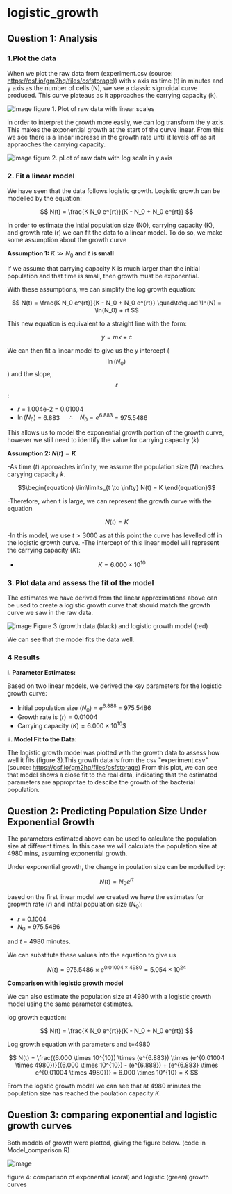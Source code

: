 # logistic_growth
## Question 1: Analysis
### 1.Plot the data

When we plot the raw data from (experiment.csv (source: https://osf.io/gm2hq/files/osfstorage)) with x axis as time (t) in minutes and y axis as the number of cells (N), we see a classic sigmoidal curve produced. This curve plateaus as it approaches the carrying capacity (k).

![image](https://github.com/user-attachments/assets/24b9ec6f-79fa-47d9-8a50-c6ad70701e6f)
figure 1. Plot of raw data with linear scales

in order to interpret the growth more easily, we can log transform the y axis. This makes the exponential growth at the start of the curve linear. From this we see there is a linear increase in the growth rate until it levels off as sit appraoches the carrying capacity. 

![image](https://github.com/user-attachments/assets/5543b7c3-b451-48d0-a4b3-6bd888fc2671)
figure 2. pLot of raw data with log scale in y axis

### 2. Fit a linear model

We have seen that the data follows logistic growth. Logistic growth can be modelled by the equation:

$$
N(t) = \frac{K N_0 e^{rt}}{K - N_0 + N_0 e^{rt}}
$$

In order to estimate the intial population size (N0), carrying capacity (K), and growth rate (r) we can fit the data to a linear model. To do so, we make some assumption about the growth curve

**Assumption 1:** $K \gg N_0$ **and** $t$ **is small**

If we assume that carrying capacity K is much larger than the initial population and that time is small, then growth must be exponential. 

With these assumptions, we can simplify the log growth equation:

$$
N(t) = \frac{K N_0 e^{rt}}{K - N_0 + N_0 e^{rt}} \quad\to\quad \ln(N) = \ln(N_0) + rt
$$

This new equation is equivalent to a straight line with the form:

$$
y=mx+c
$$

We can then fit a linear model to give us the y intercept ($$\ln(N_0)$$) and the slope, $$r$$:

- $r$ = 1.004e-2 = 0.01004
- $\ln(N_0)$ = 6.883 $\quad\therefore\quad N_0 = e^{6.883}$ = 975.5486

This allows us to model the exponential growth portion of the growth curve, however we still need to identify the value for carrying capacity ($k$)

**Assumption 2: $N(t) = K$**

-As time ($t$) approaches infinity, we assume the population size ($N$) reaches caryying capacity $k$. 

```math
\begin{equation}
\lim\limits_{t \to \infty} N(t) = K
\end{equation}
```
-Therefore, when t is large, we can represent the growth curve with the equation
```math
\begin{equation}
 N(t) = K
\end{equation}
```
-In this model, we use $t > 3000$ as at this point the curve has levelled off in the logistic growth curve.
-The intercept of this linear model will represent the carrying capacity ($K$):
- $$K = 6.000 \times 10^{10}$$
 
### 3.  **Plot data and assess the fit of the model**

The estimates we have derived from the linear approximations above can be used to create a logistic growth curve that should match the growth curve we saw in the raw data.

![image](https://github.com/user-attachments/assets/18ec7494-35db-43d0-97af-8bb799e7512e)
Figure 3 (growth data (black) and logistic growth model (red)

We can see that the model fits the data well. 

### 4  **Results**

**i. Parameter Estimates:**

Based on two linear models, we derived the key parameters for the logistic growth curve:

- Initial population size ($N_0$) = $e^{6.888}$ = 975.5486
- Growth rate is ($r) = 0.01004$
- Carrying capacity ($K) = 6.000 \times 10^{10}$$

**ii. Model Fit to the Data:**

The logistic growth model was plotted with the growth data to assess how well it fits (figure 3).This growth data is from the csv "experiment.csv" (source: https://osf.io/gm2hq/files/osfstorage) From this plot, we can see that model shows a close fit to the real data, indicating that the estimated parameters are appropritae to descibe the growth of the bacterial population.

## Question 2: Predicting Population Size Under Exponential Growth

The parameters estimated above can be used to calculate the population size at different times. In this case we will calculate the population size at 4980 mins, assuming exponential growth.

Under exponential growth, the change in poulation size can be modelled by:

 $$
N(t) = N_0 e^{rt}
$$

based on the first linear model we created we have the estimates for gropwth rate ($r$) and intital population size ($N_0$):

- $r$ = 0.1004
- $N_0$ = 975.5486

and $t$ = 4980 minutes. 

We can substitute these values into the equation to give us

$$N(t) = 975.5486 \times e^{0.01004 \times 4980} = 5.054 \times 10^{24}$$ 

 **Comparison with logistic growth model**

We can also estimate the population size at 4980 with a logistic growth model using the same parameter estimates.

log growth equation:

$$
N(t) = \frac{K N_0 e^{rt}}{K - N_0 + N_0 e^{rt}}
$$

Log growth equation with parameters and t=4980

$$
N(t) = \frac{(6.000 \times 10^{10}) \times (e^{6.883}) \times (e^{0.01004 \times 4980})}{(6.000 \times 10^{10}) - (e^{6.888}) + (e^{6.883} \times e^{0.01004 \times 4980})} = 6.000 \times 10^{10} = K
$$

From the logstic growth model we can see that at 4980 minutes the population size has reached the poulation capacity $K$.

## Question 3: comparing exponential and logistic growth curves ##

Both models of growth were plotted, giving the figure below. (code in Model_comparison.R)

![image](https://github.com/user-attachments/assets/49b32b0f-4790-468b-9670-90aa6f0b497f)

figure 4: comparison of exponential (coral) and logistic (green) growth curves 






